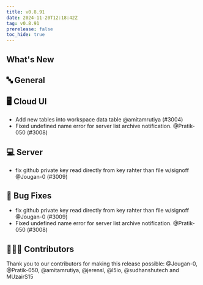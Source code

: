 ```yaml
---
title: v0.8.91
date: 2024-11-20T12:18:42Z
tag: v0.8.91
prerelease: false
toc_hide: true
---
```


## What's New
## 🔤 General
## 🖥 Cloud UI

- Add new tables into workspace data table @amitamrutiya (#3004)
- Fixed undefined name error for server list archive notification. @Pratik-050 (#3008)

## 💻 Server

- fix github private key read directly from key rahter than file w/signoff @Jougan-0 (#3009)

## 🐛 Bug Fixes

- fix github private key read directly from key rahter than file w/signoff @Jougan-0 (#3009)
- Fixed undefined name error for server list archive notification. @Pratik-050 (#3008)

## 👨🏽‍💻 Contributors

Thank you to our contributors for making this release possible:
@Jougan-0, @Pratik-050, @amitamrutiya, @jerensl, @l5io, @sudhanshutech and MUzairS15


